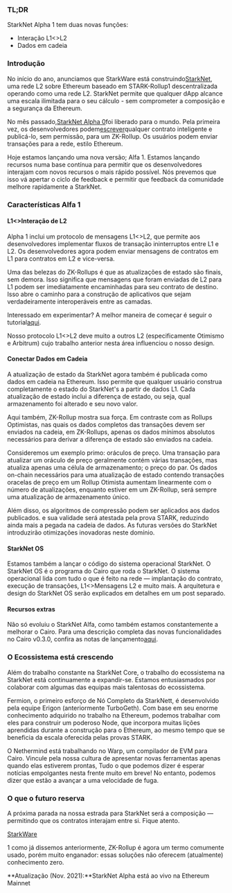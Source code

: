### TL;DR

StarkNet Alpha 1 tem duas novas funções:

* Interação L1<>L2
* Dados em cadeia

### Introdução

No início do ano, anunciamos que StarkWare está construindo[StarkNet](https://starkware.co/product/starknet/), uma rede L2 sobre Ethereum baseado em STARK-Rollup1 descentralizada operando como uma rede L2. StarkNet permite que qualquer dApp alcance uma escala ilimitada para o seu cálculo - sem comprometer a composição e a segurança da Ethereum.

No mês passado,[StarkNet Alpha 0](https://medium.com/starkware/starknet-planets-alpha-on-ropsten-e7494929cb95)foi liberado para o mundo. Pela primeira vez, os desenvolvedores podem[escrever](https://kobi.one/2021/07/14/stardrop.html)qualquer contrato inteligente e publicá-lo, sem permissão, para um ZK-Rollup. Os usuários podem enviar transações para a rede, estilo Ethereum.

Hoje estamos lançando uma nova versão; Alfa 1. Estamos lançando recursos numa base contínua para permitir que os desenvolvedores interajam com novos recursos o mais rápido possível. Nós prevemos que isso vá apertar o ciclo de feedback e permitir que feedback da comunidade melhore rapidamente a StarkNet.

### **Características Alfa 1**

#### L1<>Interação de L2

Alpha 1 inclui um protocolo de mensagens L1<>L2, que permite aos desenvolvedores implementar fluxos de transação ininterruptos entre L1 e L2. Os desenvolvedores agora podem enviar mensagens de contratos em L1 para contratos em L2 e vice-versa.

Uma das belezas do ZK-Rollups é que as atualizações de estado são finais, sem demora. Isso significa que mensagens que foram enviadas de L2 para L1 podem ser imediatamente encaminhadas para seu contrato de destino. Isso abre o caminho para a construção de aplicativos que sejam verdadeiramente interoperáveis entre as camadas.

Interessado em experimentar? A melhor maneira de começar é seguir o tutorial[aqui](https://www.cairo-lang.org/docs/hello_starknet/l1l2.html).

Nosso protocolo L1<>L2 deve muito a outros L2 (especificamente Otimismo e Arbitrum) cujo trabalho anterior nesta área influenciou o nosso design.

#### Conectar Dados em Cadeia

A atualização de estado da StarkNet agora também é publicada como dados em cadeia na Ethereum. Isso permite que qualquer usuário construa completamente o estado do StarkNet's a partir de dados L1. Cada atualização de estado inclui a diferença de estado, ou seja, qual armazenamento foi alterado e seu novo valor.

Aqui também, ZK-Rollup mostra sua força. Em contraste com as Rollups Optimistas, nas quais os dados completos das transações devem ser enviados na cadeia, em ZK-Rollups, apenas os dados mínimos absolutos necessários para derivar a diferença de estado são enviados na cadeia.

Consideremos um exemplo primo: oráculos de preço. Uma transação para atualizar um oráculo de preço geralmente contém várias transações, mas atualiza apenas uma célula de armazenamento; o preço do par. Os dados on-chain necessários para uma atualização de estado contendo transações oracelas de preço em um Rollup Otimista aumentam linearmente com o número de atualizações, enquanto estiver em um ZK-Rollup, será sempre uma atualização de armazenamento único.

Além disso, os algoritmos de compressão podem ser aplicados aos dados publicados. e sua validade será atestada pela prova STARK, reduzindo ainda mais a pegada na cadeia de dados. As futuras versões do StarkNet introduzirão otimizações inovadoras neste domínio.

#### StarkNet OS

Estamos também a lançar o código do sistema operacional StarkNet. O StarkNet OS é o programa do Cairo que roda o StarkNet. O sistema operacional lida com tudo o que é feito na rede — implantação do contrato, execução de transações, L1<>Mensagens L2 e muito mais. A arquitetura e design do StarkNet OS serão explicados em detalhes em um post separado.

#### Recursos extras

Não só evoluiu o StarkNet Alfa, como também estamos constantemente a melhorar o Cairo. Para uma descrição completa das novas funcionalidades no Cairo v0.3.0, confira as notas de lançamento[aqui](https://github.com/starkware-libs/cairo-lang/releases/tag/v0.3.0).

### O Ecossistema está crescendo

Além do trabalho constante na StarkNet Core, o trabalho do ecossistema na StarkNet está continuamente a expandir-se. Estamos entusiasmados por colaborar com algumas das equipas mais talentosas do ecossistema.

Fermion, o primeiro esforço de Nó Completo da StarkNett, é desenvolvido pela equipe Erigon (anteriormente TurboGeth). Com base em seu enorme conhecimento adquirido no trabalho na Ethereum, podemos trabalhar com eles para construir um poderoso Node, que incorpora muitas lições aprendidas durante a construção para o Ethereum, ao mesmo tempo que se beneficia da escala oferecida pelas provas STARK.

O Nethermind está trabalhando no Warp, um compilador de EVM para Cairo. Vincule pela nossa cultura de apresentar novas ferramentas apenas quando elas estiverem prontas, Tudo o que podemos dizer é esperar notícias empolgantes nesta frente muito em breve! No entanto, podemos dizer que estão a avançar a uma velocidade de fuga.

### O que o futuro reserva

A próxima parada na nossa estrada para StarkNet será a composição — permitindo que os contratos interajam entre si. Fique atento.

[StarkWare](https://starkware.co/)

1 como já dissemos anteriormente, ZK-Rollup é agora um termo comumente usado, porém muito enganador: essas soluções não oferecem (atualmente) conhecimento zero.

**Atualização (Nov. 2021):**StarkNet Alpha está ao vivo na Ethereum Mainnet